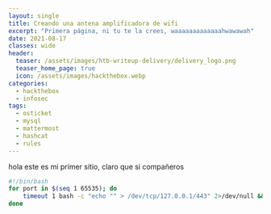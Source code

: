 ```yaml
---
layout: single
title: Creando una antena amplificadora de wifi
excerpt: "Primera página, ni tu te la crees, waaaaaaaaaaaaahwawawah"
date: 2021-08-17
classes: wide
header:
  teaser: /assets/images/htb-writeup-delivery/delivery_logo.png
  teaser_home_page: true
  icon: /assets/images/hackthebox.webp
categories:
  - hackthebox
  - infosec
tags:
  - osticket
  - mysql
  - mattermost
  - hashcat
  - rules
---
```


hola este es mi primer sitio, claro que si compañeros

```bash
#!/bin/bash
for port in $(seq 1 65535); do
	timeout 1 bash -c "echo "" > /dev/tcp/127.0.0.1/443" 2>/dev/null && echo -n "[+] PORT $port - OPEN"
done
```
